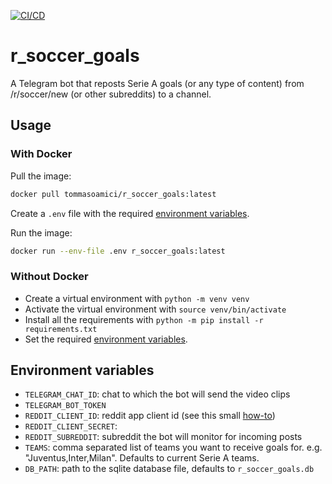 [![CI/CD](https://github.com/TommasoAmici/r_soccer_goals/actions/workflows/docker.yml/badge.svg)](https://github.com/TommasoAmici/r_soccer_goals/actions/workflows/docker.yml)

# r_soccer_goals

A Telegram bot that reposts Serie A goals (or any type of content) from /r/soccer/new (or other subreddits) to a channel.

## Usage

### With Docker

Pull the image:

```sh
docker pull tommasoamici/r_soccer_goals:latest
```

Create a `.env` file with the required [environment variables](#environment-variables).

Run the image:

```sh
docker run --env-file .env r_soccer_goals:latest
```

### Without Docker

- Create a virtual environment with `python -m venv venv`
- Activate the virtual environment with `source venv/bin/activate`
- Install all the requirements with `python -m pip install -r requirements.txt`
- Set the required [environment variables](#environment-variables).

## Environment variables

- `TELEGRAM_CHAT_ID`: chat to which the bot will send the video clips
- `TELEGRAM_BOT_TOKEN`
- `REDDIT_CLIENT_ID`: reddit app client id (see this small [how-to](https://rymur.github.io/setup))
- `REDDIT_CLIENT_SECRET`:
- `REDDIT_SUBREDDIT`: subreddit the bot will monitor for incoming posts
- `TEAMS`: comma separated list of teams you want to receive goals for. e.g. "Juventus,Inter,Milan".
  Defaults to current Serie A teams.
- `DB_PATH`: path to the sqlite database file, defaults to `r_soccer_goals.db`
